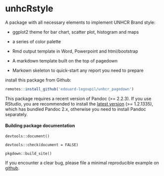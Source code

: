 # unhcRstyle

A package with all necessary elements to implement UNHCR Brand style: 

 * ggplot2 theme for bar chart, scatter plot, histogram and maps
 
 * a series of color palette
 
 * Rmd output template in Word, Powerpoint and html/bootstrap
 
 * A markdown template built on the top of pagedown
 
 * Markown skeleton to quick-start any report you need to prepare

install this package from Github:

```r
remotes::install_github('edouard-legoupil/unhcr_pagedown')
```

This package requires a recent version of Pandoc (>= 2.2.3). If you use RStudio, you are recommended to install the [latest version](https://rstudio.com/products/rstudio/download/) (>= 1.2.1335), which has bundled Pandoc 2.x, otherwise you need to install Pandoc separately.


#### Building package documentation 

`devtools::document()`

`devtools::check(document = FALSE)`

`pkgdown::build_site()`


If you encounter a clear bug, please file a minimal reproducible example on [github](https://github.com/unhcr/HighFrequencyChecks/issues). 
